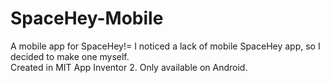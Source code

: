 # SpaceHey-Mobile
A mobile app for SpaceHey!=
I noticed a lack of mobile SpaceHey app, so I decided to make one myself.\
Created in MIT App Inventor 2.
Only available on Android.

